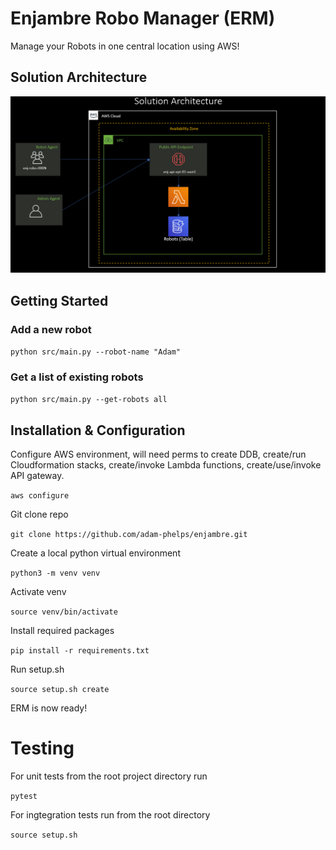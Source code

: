 # Enjambre Robo Manager (ERM)
Manage your Robots in one central location using AWS!

## Solution Architecture
![Solution Visual](imgs/EnjambreArchitecture.png?raw=true "Enjambre Solution")

## Getting Started 

### Add a new robot

`python src/main.py --robot-name "Adam"`

### Get a list of existing robots

`python src/main.py --get-robots all`

## Installation & Configuration 

Configure AWS environment, will need perms to create DDB, create/run Cloudformation stacks, create/invoke Lambda functions, create/use/invoke API gateway.

`aws configure`

Git clone repo

`git clone https://github.com/adam-phelps/enjambre.git`

Create a local python virtual environment

`python3 -m venv venv`

Activate venv

`source venv/bin/activate`

Install required packages

`pip install -r requirements.txt`

Run setup.sh

`source setup.sh create`

ERM is now ready!

# Testing

For unit tests from the root project directory run

`pytest`

For ingtegration tests run from the root directory

`source setup.sh`
